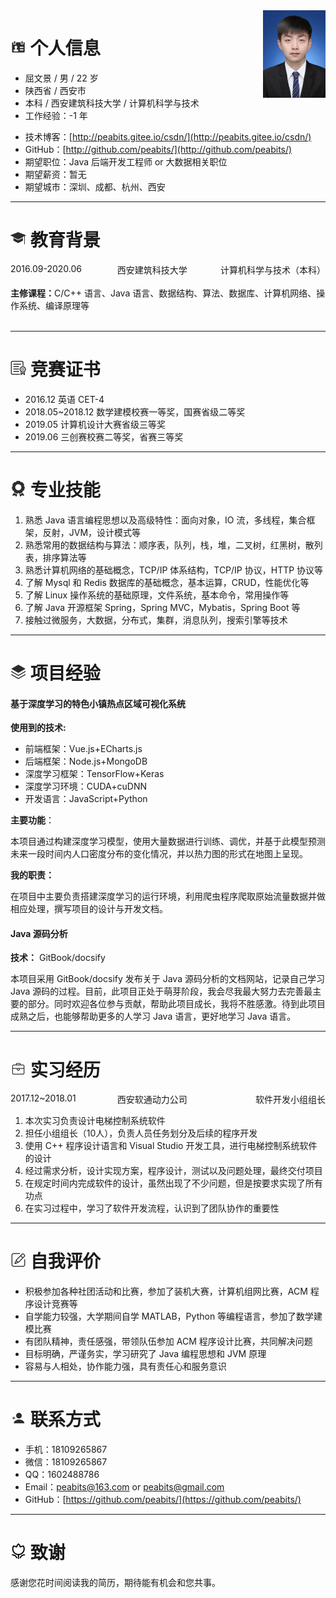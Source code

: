 
<div style='float: right'>
    <img alt='我的' src='./img/photo.jpg' height='140px' width='100px'/>
</div>

# <img src='./img/个人信息.png' height='25'> 个人信息

- 屈文景 / 男 / 22 岁
- 陕西省 / 西安市
- 本科 / 西安建筑科技大学 / 计算机科学与技术
- 工作经验：-1 年
<!-- - 微博：[@Easy](http://weibo.com/easy) -->
- 技术博客：[http://peabits.gitee.io/csdn/](http://peabits.gitee.io/csdn/) 
  <!-- - CSDN：[http://peabits.gitee.io/csdn/](http://peabits.gitee.io/csdn/) -->
  <!-- - GitHub：[http://peabits.github.io/](http://peabits.github.io/) -->
- GitHub：[http://github.com/peabits/](http://github.com/peabits/)
- 期望职位：Java 后端开发工程师 or 大数据相关职位
- 期望薪资：暂无
- 期望城市：深圳、成都、杭州、西安

<!-- <a href='http://github.com/peabits/' target='blank'>http://github.com/peabits/</a> -->

---

# <img src='./img/学位.png' height='25'> 教育背景

<div>
    <div style='float:left; width:30%' align='left'>2016.09-2020.06</div>
    <div style='float:right; width:40%' align='right'>计算机科学与技术（本科）</div>
    <div align='center'>西安建筑科技大学</div>
</div>
<br />
<div>
    <b>主修课程：</b>C/C++ 语言、Java 语言、数据结构、算法、数据库、计算机网络、操作系统、编译原理等
</div>
<br />
<!-- <div align='center'>
    <table width='100%' border='0px'>
        <tr>
            <td width='30%' align='left'>2016.09-2020.06</td>
            <td width='30%' align='center'>西安建筑科技大学</td>
            <td width='40%' align='right'>计算机科学与技术（本科）</td>
        </tr>
        <tr>
            <td colspan='3'>
                <b>主修课程：</b>
                <br />
                C/C++语言、Java语言、数据结构、算法、数据库、计算机网络、操作系统、编译原理等
            </td>
        </tr>
    </table>
</div> -->

---

# <img src='./img/证书.png' height='25'> 竞赛证书

- 2016.12 英语 CET-4
- 2018.05~2018.12 数学建模校赛一等奖，国赛省级二等奖
- 2019.05 计算机设计大赛省级三等奖
- 2019.06 三创赛校赛二等奖，省赛三等奖

---

# <img src='./img/技能.png' height='25'> 专业技能

1. 熟悉 Java 语言编程思想以及高级特性：面向对象，IO 流，多线程，集合框架，反射，JVM，设计模式等
2. 熟悉常用的数据结构与算法：顺序表，队列，栈，堆，二叉树，红黑树，散列表，排序算法等
3. 熟悉计算机网络的基础概念，TCP/IP 体系结构，TCP/IP 协议，HTTP 协议等
4. 了解 Mysql 和 Redis 数据库的基础概念，基本运算，CRUD，性能优化等
5. 了解 Linux 操作系统的基础原理，文件系统，基本命令，常用操作等
6. 了解 Java 开源框架 Spring，Spring MVC，Mybatis，Spring Boot 等
7. 接触过微服务，大数据，分布式，集群，消息队列，搜索引擎等技术

---

# <img src='./img/项目.png' height='25'> 项目经验

<h4>基于深度学习的特色小镇热点区域可视化系统</h4>

**使用到的技术:**

- 前端框架：Vue.js+ECharts.js
- 后端框架：Node.js+MongoDB
- 深度学习框架：TensorFlow+Keras
- 深度学习环境：CUDA+cuDNN
- 开发语言：JavaScript+Python

**主要功能**：

本项目通过构建深度学习模型，使用大量数据进行训练、调优，并基于此模型预测未来一段时间内人口密度分布的变化情况，并以热力图的形式在地图上呈现。

**我的职责：**

在项目中主要负责搭建深度学习的运行环境，利用爬虫程序爬取原始流量数据并做相应处理，撰写项目的设计与开发文档。

<h4>Java 源码分析</h4>

**技术：** GitBook/docsify

本项目采用 GitBook/docsify 发布关于 Java 源码分析的文档网站，记录自己学习 Java 源码的过程。目前，此项目正处于萌芽阶段，我会尽我最大努力去完善最主要的部分。同时欢迎各位参与贡献，帮助此项目成长，我将不胜感激。待到此项目成熟之后，也能够帮助更多的人学习 Java 语言，更好地学习 Java 语言。

---

# <img src='./img/实习.png' height='25'> 实习经历

<div>
    <div style='float:left; width:30%' align='left'>2017.12~2018.01</div>
    <div style='float:right; width:40%' align='right'>软件开发小组组长</div>
    <div align='center'>西安软通动力公司</div>
</div>
<div>
    <ol>
        <li>本次实习负责设计电梯控制系统软件</li>
        <li>担任小组组长（10人），负责人员任务划分及后续的程序开发</li>
        <li>使用 C++ 程序设计语言和 Visual Studio 开发工具，进行电梯控制系统软件的设计</li>
        <li>经过需求分析，设计实现方案，程序设计，测试以及问题处理，最终交付项目</li>
        <li>在规定时间内完成软件的设计，虽然出现了不少问题，但是按要求实现了所有功点</li>
        <li>在实习过程中，学习了软件开发流程，认识到了团队协作的重要性</li>
    </ol>
</div>

<!-- <div align='center'>
    <table width='100%' border='0px'>
    <tr>
        <td width='30%' align='left'>2017.12~2018.01</td>
        <td width='40%' align='center'>西安软通动力公司 </td>
        <td width='30%' align='right'>软件开发小组组长</td>
    </tr>
    <tr>
        <td colspan='3'>
        <ol>
            <li>本次实习负责设计电梯控制系统软件</li>
            <li>担任小组组长（10人），负责人员任务划分及后续的程序开发</li>
            <li>使用C++程序设计语言和Visual Studio开发工具，进行电梯控制系统软件的设计</li>
            <li>经过需求分析，设计实现方案，程序设计，测试以及问题处理，最终交付项目</li>
            <li>在规定时间内完成软件的设计，虽然出现了不少问题，但是按要求实现了所有功点</li>
            <li>在实习过程中，学习了软件开发流程，认识到了团队协作的重要性</li>
        </ol>
        </td>
    </tr>
    </table>
</div> -->

---

# <img src='./img/自我评价.png' height='25'> 自我评价

- 积极参加各种社团活动和比赛，参加了装机大赛，计算机组网比赛，ACM 程序设计竞赛等
- 自学能力较强，大学期间自学 MATLAB，Python 等编程语言，参加了数学建模比赛
- 有团队精神，责任感强，带领队伍参加 ACM 程序设计比赛，共同解决问题
- 目标明确，严谨务实，学习研究了 Java 编程思想和 JVM 原理
- 容易与人相处，协作能力强，具有责任心和服务意识

---

# <img src='./img/联系方式.png' height='25'> 联系方式

- 手机：18109265867
- 微信：18109265867
- QQ：1602488786
- Email：<a href = "mailto:peabits@163.com">peabits@163.com</a> or <a href = "mailto:peabits@gmail.com">peabits@gmail.com</a>
- GitHub：[https://github.com/peabits/](https://github.com/peabits/)

---

# <img src='./img/致谢.png' height='25'>  致谢

感谢您花时间阅读我的简历，期待能有机会和您共事。

<head> 
    <script defer src="https://use.fontawesome.com/releases/v5.0.13/js/all.js"></script>
    <script defer src="https://use.fontawesome.com/releases/v5.0.13/js/v4-shims.js"></script>
</head> 
<link rel="stylesheet" href="https://use.fontawesome.com/releases/v5.0.13/css/all.css">
